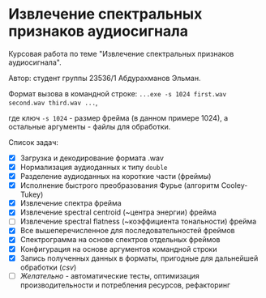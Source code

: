 # Извлечение спектральных признаков аудиосигнала

Курсовая работа по теме "Извлечение спектральных признаков аудиосигнала".

Автор: студент группы 23536/1 Абдурахманов Эльман.

Формат вызова в командной строке: `...exe -s 1024 first.wav second.wav third.wav ...`,

где ключ `-s 1024` - размер фрейма (в данном примере 1024), а остальные аргументы - файлы для обработки.

Список задач:

- [x] Загрузка и декодирование формата .wav
- [x] Нормализация аудиоданных к типу `double`
- [x] Разделение аудиоданных на короткие части (фреймы)
- [x] Исполнение быстрого преобразования Фурье (алгоритм Cooley-Tukey)
- [x] Извлечение спектра фрейма
- [x] Извлечение spectral centroid (~центра энергии) фрейма
- [ ] Извлечение spectral flatness (~коэффициента тональности) фрейма
- [x] Все вышеперечисленное для последовательностей фреймов
- [x] Спектрограмма на основе спектров отдельных фреймов
- [x] Конфигурация на основе аргументов командной строки
- [x] Запись полученных данных в форматы, пригодные для дальнейшей обработки (_csv_)
- [ ] _Желательно_ - автоматические тесты, оптимизация производительности и потребления ресурсов, рефакторинг
